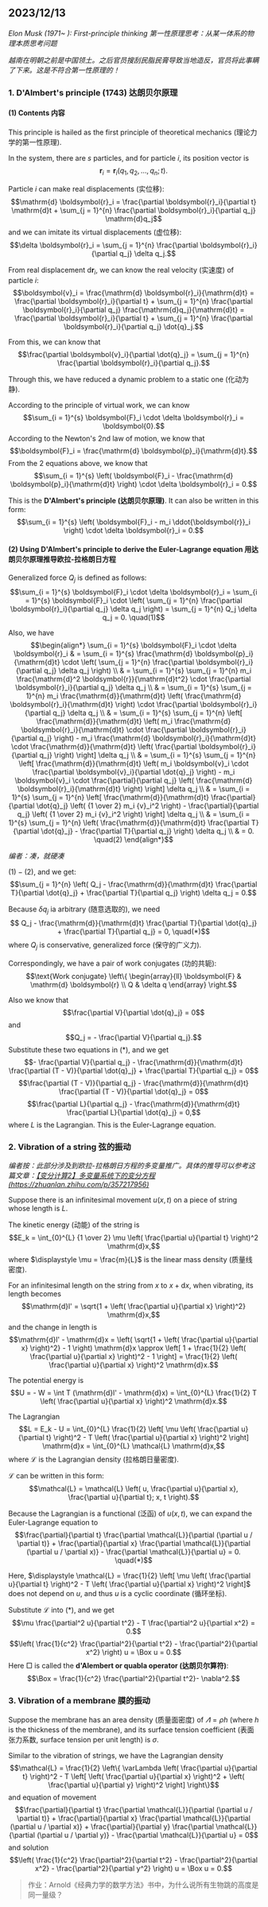 ## 2023/12/13

*Elon Musk (1971~ ): First-principle thinking 第一性原理思考：从某一体系的物理本质思考问题*

*越南在明朝之前是中国领土。之后官员搜刮民脂民膏导致当地造反，官员将此事瞒了下来。这是不符合第一性原理的！*

### 1. D'Almbert's principle (1743) 达朗贝尔原理

#### (1) Contents 内容

This principle is hailed as the first principle of theoretical mechanics (理论力学的第一性原理).

In the system, there are $s$ particles, and for particle $i$, its position vector is $$\boldsymbol{r}_i = \boldsymbol{r}_i (q_1, q_2, \dots, q_n; t).$$

Particle $i$ can make real displacements (实位移): $$\mathrm{d} \boldsymbol{r}_i = \frac{\partial \boldsymbol{r}_i}{\partial t} \mathrm{d}t + \sum_{j = 1}^{n} \frac{\partial \boldsymbol{r}_i}{\partial q_j} \mathrm{d}q_j$$ and we can imitate its virtual displacements (虚位移): $$\delta \boldsymbol{r}_i = \sum_{j = 1}^{n} \frac{\partial \boldsymbol{r}_i}{\partial q_j} \delta q_j.$$

From real displacement $\mathrm{d} \boldsymbol{r}_i$, we can know the real velocity (实速度) of particle $i$: $$\boldsymbol{v}_i = \frac{\mathrm{d} \boldsymbol{r}_i}{\mathrm{d}t} = \frac{\partial \boldsymbol{r}_i}{\partial t} + \sum_{j = 1}^{n} \frac{\partial \boldsymbol{r}_i}{\partial q_j} \frac{\mathrm{d}q_j}{\mathrm{d}t} = \frac{\partial \boldsymbol{r}_i}{\partial t} + \sum_{j = 1}^{n} \frac{\partial \boldsymbol{r}_i}{\partial q_j} \dot{q}_j.$$

From this, we can know that $$\frac{\partial \boldsymbol{v}_i}{\partial \dot{q}_j} = \sum_{j = 1}^{n} \frac{\partial \boldsymbol{r}_i}{\partial q_j}.$$

Through this, we have reduced a dynamic problem to a static one (化动为静).

According to the principle of virtual work, we can know $$\sum_{i = 1}^{s} \boldsymbol{F}_i \cdot \delta \boldsymbol{r}_i = \boldsymbol{0}.$$ According to the Newton's 2nd law of motion, we know that $$\boldsymbol{F}_i = \frac{\mathrm{d} \boldsymbol{p}_i}{\mathrm{d}t}.$$ From the 2 equations above, we know that $$\sum_{i = 1}^{s} \left( \boldsymbol{F}_i - \frac{\mathrm{d} \boldsymbol{p}_i}{\mathrm{d}t} \right) \cdot \delta \boldsymbol{r}_i = 0.$$

This is the **D'Almbert's principle (达朗贝尔原理)**. It can also be written in this form: $$\sum_{i = 1}^{s} \left( \boldsymbol{F}_i - m_i \ddot{\boldsymbol{r}}_i \right) \cdot \delta \boldsymbol{r}_i = 0.$$

#### (2) Using D'Almbert's principle to derive the Euler-Lagrange equation 用达朗贝尔原理推导欧拉-拉格朗日方程

Generalized force $Q_j$ is defined as follows: $$\sum_{i = 1}^{s} \boldsymbol{F}_i \cdot \delta \boldsymbol{r}_i = \sum_{i = 1}^{s} \boldsymbol{F}_i \cdot \left( \sum_{j = 1}^{n} \frac{\partial \boldsymbol{r}_i}{\partial q_j} \delta q_j \right) = \sum_{j = 1}^{n} Q_j \delta q_j = 0. \quad(1)$$

Also, we have $$\begin{align*}
    \sum_{i = 1}^{s} \boldsymbol{F}_i \cdot \delta \boldsymbol{r}_i & = \sum_{i = 1}^{s} \frac{\mathrm{d} \boldsymbol{p}_i}{\mathrm{d}t} \cdot \left( \sum_{j = 1}^{n} \frac{\partial \boldsymbol{r}_i}{\partial q_j} \delta q_j \right) \\
    & = \sum_{i = 1}^{s} \sum_{j = 1}^{n}  m_i \frac{\mathrm{d}^2 \boldsymbol{r}}{\mathrm{d}t^2} \cdot \frac{\partial \boldsymbol{r}_i}{\partial q_j} \delta q_j \\
    & = \sum_{i = 1}^{s} \sum_{j = 1}^{n}  m_i \frac{\mathrm{d}}{\mathrm{d}t} \left( \frac{\mathrm{d} \boldsymbol{r}_i}{\mathrm{d}t} \right) \cdot \frac{\partial \boldsymbol{r}_i}{\partial q_j} \delta q_j \\
    & = \sum_{i = 1}^{s} \sum_{j = 1}^{n}  \left[ \frac{\mathrm{d}}{\mathrm{d}t} \left( m_i \frac{\mathrm{d} \boldsymbol{r}_i}{\mathrm{d}t} \cdot \frac{\partial \boldsymbol{r}_i}{\partial q_j} \right) - m_i \frac{\mathrm{d} \boldsymbol{r}_i}{\mathrm{d}t} \cdot \frac{\mathrm{d}}{\mathrm{d}t} \left( \frac{\partial \boldsymbol{r}_i}{\partial q_j} \right) \right] \delta q_j \\
    & = \sum_{i = 1}^{s} \sum_{j = 1}^{n}  \left[ \frac{\mathrm{d}}{\mathrm{d}t} \left( m_i \boldsymbol{v}_i \cdot \frac{\partial \boldsymbol{v}_i}{\partial \dot{q}_j} \right) - m_i \boldsymbol{v}_i \cdot \frac{\partial}{\partial q_j} \left( \frac{\mathrm{d} \boldsymbol{r}_i}{\mathrm{d}t} \right) \right] \delta q_j \\
    & = \sum_{i = 1}^{s} \sum_{j = 1}^{n}  \left[ \frac{\mathrm{d}}{\mathrm{d}t} \frac{\partial}{\partial \dot{q}_j} \left( {1 \over 2} m_i  {v}_i^2 \right) - \frac{\partial}{\partial q_j} \left( {1 \over 2} m_i  {v}_i^2 \right) \right] \delta q_j \\
    & = \sum_{i = 1}^{s} \sum_{j = 1}^{n}  \left( \frac{\mathrm{d}}{\mathrm{d}t} \frac{\partial T}{\partial \dot{q}_j} - \frac{\partial T}{\partial q_j} \right) \delta q_j \\
    & = 0. \quad(2)
\end{align*}$$

*编者：凑，就硬凑*

$(1) - (2)$, and we get: $$\sum_{j = 1}^{n} \left( Q_j - \frac{\mathrm{d}}{\mathrm{d}t} \frac{\partial T}{\partial \dot{q}_j} + \frac{\partial T}{\partial q_j} \right) \delta q_j = 0.$$

Because $\delta q_j$ ia arbitrary (随意选取的), we need $$ Q_j - \frac{\mathrm{d}}{\mathrm{d}t} \frac{\partial T}{\partial \dot{q}_j} + \frac{\partial T}{\partial q_j} = 0, \quad(*)$$ where $Q_j$ is conservative, generalized force (保守的广义力).

Correspondingly, we have a pair of work conjugates (功的共轭): $$\text{Work conjugate}
\left\{
\begin{array}{ll}
    \boldsymbol{F} & \mathrm{d} \boldsymbol{r} \\
    Q & \delta q
\end{array}
\right.$$

Also we know that $$\frac{\partial V}{\partial \dot{q}_j} = 0$$ and $$Q_j = - \frac{\partial V}{\partial q_j}.$$ Substitute these two equations in $(*)$, and we get $$- \frac{\partial V}{\partial q_j} - \frac{\mathrm{d}}{\mathrm{d}t} \frac{\partial (T - V)}{\partial \dot{q}_j} + \frac{\partial T}{\partial q_j} = 0$$ $$\frac{\partial (T - V)}{\partial q_j} - \frac{\mathrm{d}}{\mathrm{d}t} \frac{\partial (T - V)}{\partial \dot{q}_j} = 0$$ $$\frac{\partial L}{\partial q_j} - \frac{\mathrm{d}}{\mathrm{d}t} \frac{\partial L}{\partial \dot{q}_j} = 0,$$ where $L$ is the Lagrangian. This is the Euler-Lagrange equation.

### 2. Vibration of a string 弦的振动

*编者按：此部分涉及到欧拉-拉格朗日方程的多变量推广。具体的推导可以参考这篇文章：[【变分计算2】多变量系统下的变分方程 (https://zhuanlan.zhihu.com/p/357217956)](https://zhuanlan.zhihu.com/p/357217956)*

Suppose there is an infinitesimal movement $u(x, t)$ on a piece of string whose length is $L$.

The kinetic energy (动能) of the string is $$E_k = \int_{0}^{L} {1 \over 2} \mu \left( \frac{\partial u}{\partial t} \right)^2 \mathrm{d}x,$$ where $\displaystyle \mu = \frac{m}{L}$ is the linear mass density (质量线密度).

For an infinitesimal length on the string from $x$ to $x + \mathrm{d}x$, when vibrating, its length becomes $$\mathrm{d}l' = \sqrt{1 + \left( \frac{\partial u}{\partial x} \right)^2} \mathrm{d}x,$$ and the change in length is $$\mathrm{d}l' - \mathrm{d}x = \left( \sqrt{1 + \left( \frac{\partial u}{\partial x} \right)^2} - 1 \right) \mathrm{d}x \approx \left[ 1 + \frac{1}{2} \left( \frac{\partial u}{\partial x} \right)^2 - 1 \right] = \frac{1}{2} \left( \frac{\partial u}{\partial x} \right)^2 \mathrm{d}x.$$

The potential energy is $$U = - W = \int T (\mathrm{d}l' - \mathrm{d}x) = \int_{0}^{L} \frac{1}{2} T \left( \frac{\partial u}{\partial x} \right)^2 \mathrm{d}x.$$

The Lagrangian $$L = E_k - U = \int_{0}^{L} \frac{1}{2} \left[ \mu \left( \frac{\partial u}{\partial t} \right)^2 - T \left( \frac{\partial u}{\partial x} \right)^2 \right] \mathrm{d}x = \int_{0}^{L} \mathcal{L} \mathrm{d}x,$$ where $\mathcal{L}$ is the Lagrangian density (拉格朗日量密度).

$\mathcal{L}$ can be written in this form: $$\mathcal{L} = \mathcal{L} \left( u, \frac{\partial u}{\partial x}, \frac{\partial u}{\partial t}; x, t \right).$$

Because the Lagrangian is a functional (泛函) of $u(x, t)$, we can expand the Euler-Lagrange equation to $$\frac{\partial}{\partial t} \frac{\partial \mathcal{L}}{\partial (\partial u / \partial t)} + \frac{\partial}{\partial x} \frac{\partial \mathcal{L}}{\partial (\partial u / \partial x)} - \frac{\partial \mathcal{L}}{\partial u} = 0. \quad(*)$$

Here, $\displaystyle \mathcal{L} = \frac{1}{2} \left[ \mu \left( \frac{\partial u}{\partial t} \right)^2 - T \left( \frac{\partial u}{\partial x} \right)^2 \right]$ does not depend on $u$, and thus $u$ is a cyclic coordinate (循环坐标).

Substitute $\mathcal{L}$ into $(*)$, and we get $$\mu \frac{\partial^2 u}{\partial t^2} - T \frac{\partial^2 u}{\partial x^2} = 0.$$ $$\left( \frac{1}{c^2} \frac{\partial^2}{\partial t^2} - \frac{\partial^2}{\partial x^2} \right) u = \Box u = 0.$$ Here $\Box$ is called the **d'Alembert or quabla operator (达朗贝尔算符)**: $$\Box = \frac{1}{c^2} \frac{\partial^2}{\partial t^2}- \nabla^2.$$

### 3. Vibration of a membrane 膜的振动

Suppose the membrane has an area density (质量面密度) of $\varLambda = \rho h$ (where $h$ is the thickness of the membrane), and its surface tension coefficient (表面张力系数, surface tension per unit length) is $\sigma$.

Similar to the vibration of strings, we have the Lagrangian density $$\mathcal{L} = \frac{1}{2} \left\{ \varLambda \left( \frac{\partial u}{\partial t} \right)^2 - T \left[ \left( \frac{\partial u}{\partial x} \right)^2 + \left( \frac{\partial u}{\partial y} \right)^2 \right] \right\}$$ and equation of movement $$\frac{\partial}{\partial t} \frac{\partial \mathcal{L}}{\partial (\partial u / \partial t)} + \frac{\partial}{\partial x} \frac{\partial \mathcal{L}}{\partial (\partial u / \partial x)} + \frac{\partial}{\partial y} \frac{\partial \mathcal{L}}{\partial (\partial u / \partial y)} - \frac{\partial \mathcal{L}}{\partial u} = 0$$ and solution $$\left( \frac{1}{c^2} \frac{\partial^2}{\partial t^2} - \frac{\partial^2}{\partial x^2} - \frac{\partial^2}{\partial y^2} \right) u = \Box u = 0.$$

> 作业：Arnold《经典力学的数学方法》书中，为什么说所有生物跳的高度是同一量级？
